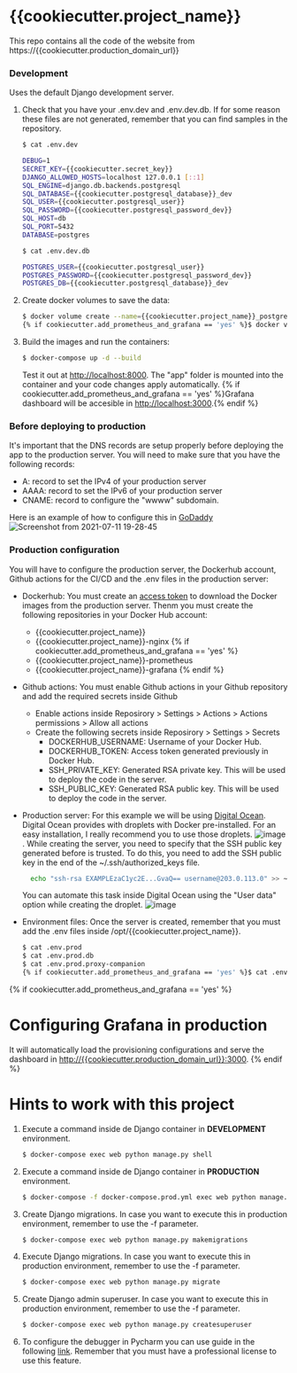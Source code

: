 # {{cookiecutter.project_name}}

This repo contains all the code of the website from https://{{cookiecutter.production_domain_url}}

### Development

Uses the default Django development server.

1. Check that you have your .env.dev and .env.dev.db.  If for some reason these files are not generated, remember that you can find samples in the repository.
   ```sh
   $ cat .env.dev
   
   DEBUG=1
   SECRET_KEY={{cookiecutter.secret_key}}
   DJANGO_ALLOWED_HOSTS=localhost 127.0.0.1 [::1]
   SQL_ENGINE=django.db.backends.postgresql
   SQL_DATABASE={{cookiecutter.postgresql_database}}_dev
   SQL_USER={{cookiecutter.postgresql_user}}
   SQL_PASSWORD={{cookiecutter.postgresql_password_dev}}
   SQL_HOST=db
   SQL_PORT=5432
   DATABASE=postgres
   
   $ cat .env.dev.db

   POSTGRES_USER={{cookiecutter.postgresql_user}}
   POSTGRES_PASSWORD={{cookiecutter.postgresql_password_dev}}
   POSTGRES_DB={{cookiecutter.postgresql_database}}_dev
    ```

2. Create docker volumes to save the data:
    ```sh
    $ docker volume create --name={{cookiecutter.project_name}}_postgres_data_dev
    {% if cookiecutter.add_prometheus_and_grafana == 'yes' %}$ docker volume create --name={{cookiecutter.project_name}}_grafana{% endif %}
    ```

3. Build the images and run the containers:

    ```sh
    $ docker-compose up -d --build
    ```

    Test it out at [http://localhost:8000](http://localhost:8000). The "app" folder is mounted into the container and your code changes apply automatically.
    {% if cookiecutter.add_prometheus_and_grafana == 'yes' %}Grafana dashboard will be accesible in [http://localhost:3000](http://localhost:3000).{% endif %}

### Before deploying to production
It's important that the DNS records are setup properly before deploying the app to the production server. You will need to make sure that you have the following records:
- A: record to set the IPv4 of your production server
- AAAA: record to set the IPv6 of your production server
- CNAME: record to configure the "wwww" subdomain.

Here is an example of how to configure this in [GoDaddy](https://godaddy.com/)
![Screenshot from 2021-07-11 19-28-45](https://user-images.githubusercontent.com/17761956/125204570-40738000-e27e-11eb-81a4-7a495949af73.png)


### Production configuration

You will have to configure the production server, the Dockerhub account, Github actions for the CI/CD and the .env files in the production server:

* Dockerhub: You must create an [access token](https://docs.docker.com/docker-hub/access-tokens/) to download the Docker images from the production server. Thenm you must create the following repositories in your Docker Hub account:
  * {{cookiecutter.project_name}}
  * {{cookiecutter.project_name}}-nginx
{% if cookiecutter.add_prometheus_and_grafana == 'yes' %}
  * {{cookiecutter.project_name}}-prometheus
  * {{cookiecutter.project_name}}-grafana
{% endif %}

* Github actions: You must enable Github actions in your Github repository and add the required secrets inside Github
  * Enable actions inside Reposirory > Settings > Actions > Actions permissions > Allow all actions
  * Create the following secrets inside Reposirory > Settings > Secrets
    * DOCKERHUB_USERNAME: Username of your Docker Hub.
    * DOCKERHUB_TOKEN: Access token generated previously in Docker Hub.
    * SSH_PRIVATE_KEY: Generated RSA private key. This will be used to deploy the code in the server.
    * SSH_PUBLIC_KEY: Generated RSA public key. This will be used to deploy the code in the server.
 * Production server: For this example we will be using [Digital Ocean](https://www.digitalocean.com/). Digital Ocean provides with droplets with Docker pre-installed. For an easy installation, I really recommend you to use those droplets. ![image](https://user-images.githubusercontent.com/17761956/140977706-ac9abf8f-931d-41e1-9908-218879b4b2b2.png)
. While creating the server, you need to specify that the SSH public key generated before is trusted. To do this, you need to add the SSH public key in the end of the ~/.ssh/authorized_keys file.

    ```sh
      echo "ssh-rsa EXAMPLEzaC1yc2E...GvaQ== username@203.0.113.0" >> ~/.ssh/authorized_keys
    ```
    You can automate this task inside Digital Ocean using the "User data" option while creating the droplet.
    ![image](https://user-images.githubusercontent.com/17761956/140977992-e6ea2b6e-69bb-4b17-a86b-476de166e74e.png)

 * Environment files: Once the server is created, remember that you must add the .env files inside /opt/{{cookiecutter.project_name}}.
    ```sh
    $ cat .env.prod
    $ cat .env.prod.db
    $ cat .env.prod.proxy-companion
    {% if cookiecutter.add_prometheus_and_grafana == 'yes' %}$ cat .env.prod.grafana{% endif %}
    ```
{% if cookiecutter.add_prometheus_and_grafana == 'yes' %}
# Configuring Grafana in production
It will automatically load the provisioning configurations and serve the dashboard in [http://{{cookiecutter.production_domain_url}}:3000](http://{{cookiecutter.production_domain_url}}:3000).
{% endif %}

# Hints to work with this project

1. Execute a command inside de Django container in **DEVELOPMENT** environment.
    ```sh
    $ docker-compose exec web python manage.py shell
    ```
2. Execute a command inside de Django container in **PRODUCTION** environment.
    ```sh
    $ docker-compose -f docker-compose.prod.yml exec web python manage.py shell
    ```
3. Create Django migrations. In case you want to execute this in production environment, remember to use the -f parameter.
    ```sh
    $ docker-compose exec web python manage.py makemigrations
    ```
4. Execute Django migrations. In case you want to execute this in production environment, remember to use the -f parameter.
    ```sh
    $ docker-compose exec web python manage.py migrate
    ```
   
5. Create Django admin superuser. In case you want to execute this in production environment, remember to use the -f parameter.
    ```sh
    $ docker-compose exec web python manage.py createsuperuser
    ```
6. To configure the debugger in Pycharm you can use guide in the following [link](https://testdriven.io/blog/django-debugging-pycharm/#:~:text=To%20do%20so%2C%20open%20PyCharm,create%20a%20new%20Docker%20configuration.). Remember that you must have a professional license to use this feature.
